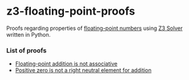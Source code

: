 # z3-floating-point-proofs

Proofs regarding properties of [floating-point numbers](http://steve.hollasch.net/cgindex/coding/ieeefloat.html) using [Z3 Solver](https://github.com/Z3Prover/z3) written in Python.

### List of proofs

- [Floating-point addition is not associative](https://github.com/xennygrimmato/z3-floating-point-proofs/blob/master/associativity.py)
- [Positive zero is not a right neutral element for addition](https://github.com/xennygrimmato/z3-floating-point-proofs/blob/master/positive_zero.py)

